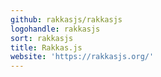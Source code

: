 ```yaml
---
github: rakkasjs/rakkasjs
logohandle: rakkasjs
sort: rakkasjs
title: Rakkas.js
website: 'https://rakkasjs.org/'
---
```

